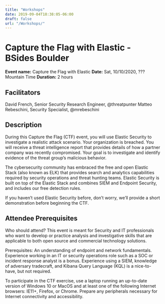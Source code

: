 ```yaml
---
title: "Workshops"
date: 2019-09-04T18:38:05-06:00
draft: false
url: "/Workshops/"
---
```


# Capture the Flag with Elastic - BSides Boulder

**Event name:** Capture the Flag with Elastic
**Date:** Sat, 10/10/2020, ??? Mountain Time
**Duration:** 2 hours

## Facilitators

David French, Senior Security Research Engineer, @threatpunter
Matteo Rebeschini, Security Specialist, @mrebeschini

## Description

During this Capture the Flag (CTF) event, you will use Elastic Security to investigate a realistic attack scenario. Your organization is breached. You will receive a threat intelligence report that provides details of how a partner company was recently compromised. Your goal is to investigate and identify evidence of the threat group’s malicious behavior.

The cybersecurity community has embraced the free and open Elastic Stack (also known as ELK) that provides search and analytics capabilities required by security operations and threat hunting teams. Elastic Security is built on top of the Elastic Stack and combines SIEM and Endpoint Security, and includes our free detection rules.

If you haven’t used Elastic Security before, don’t worry, we’ll provide a short demonstration before beginning the CTF.

## Attendee Prerequisites

Who should attend? This event is meant for Security and IT professionals who want to develop or practice analysis and investigative skills that are applicable to both open source and commercial technology solutions.

Prerequisites: An understanding of endpoint and network fundamentals. Experience working in an IT or security operations role such as a SOC or incident response analyst is a bonus. Experience using a SIEM, knowledge of adversary tradecraft, and Kibana Query Language (KQL) is a nice-to-have, but not required.

To participate in the CTF exercise, use a laptop running an up-to-date version of Windows 10 or MacOS and at least one of the following Internet browsers: IE11+, Firefox, or Chrome. Prepare any peripherals necessary for Internet connectivity and accessibility.
